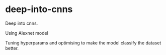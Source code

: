 # deep-into-cnns
Deep into cnns.

Using Alexnet model

Tuning hyperparams and optimising to make the model classify the dataset better.
